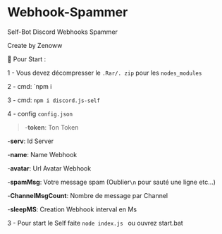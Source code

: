 # Webhook-Spammer
Self-Bot Discord Webhooks Spammer

Create by Zenoww

🔰 Pour Start :

1 - Vous devez décompresser le `.Rar/. zip` pour les `nodes_modules`

2 - cmd: `npm i

3 - cmd: `npm i discord.js-self`

4 - config `config.json`  



>-**token**: Ton Token

-**serv**: Id Server

-**name**: Name Webhook

-**avatar**: Url Avatar Webhook

-**spamMsg**: Votre message spam (Oublier`\n` pour sauté une ligne etc...)  

-**ChannelMsgCount**: Nombre de message par Channel 

-**sleepMS**: Creation Webhook interval en Ms

3 - Pour start le Self faite `node index.js ` ou ouvrez start.bat
